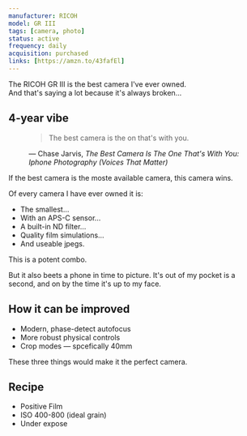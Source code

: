 ```yaml
---
manufacturer: RICOH
model: GR III
tags: [camera, photo]
status: active
frequency: daily
acquisition: purchased
links: [https://amzn.to/43fafEl]
---
```


The RICOH GR III is the best camera I've ever owned.  
And that's saying a lot because it's always broken…

## 4-year vibe

<figure>
  <blockquote>
    The best camera is the on that's with you.
  </blockquote>
  <figcaption>
    &mdash; Chase Jarvis, <cite>The Best Camera Is The One That's With You: Iphone Photography (Voices That Matter)</cite>
  </figcaption>
</figure>

If the best camera is the moste available camera, this camera wins.

Of every camera I have ever owned it is:

- The smallest…
- With an APS-C sensor…
- A built-in ND filter…
- Quality film simulations…
- And useable jpegs.

This is a potent combo.

But it also beets a phone in time to picture.
It's out of my pocket is a second, and on by the time it's up to my face.

## How it can be improved

- Modern, phase-detect autofocus
- More robust physical controls
- Crop modes — spcefically 40mm

These three things would make it the perfect camera.

## Recipe

- Positive Film
- ISO 400-800 (ideal grain)
- Under expose
